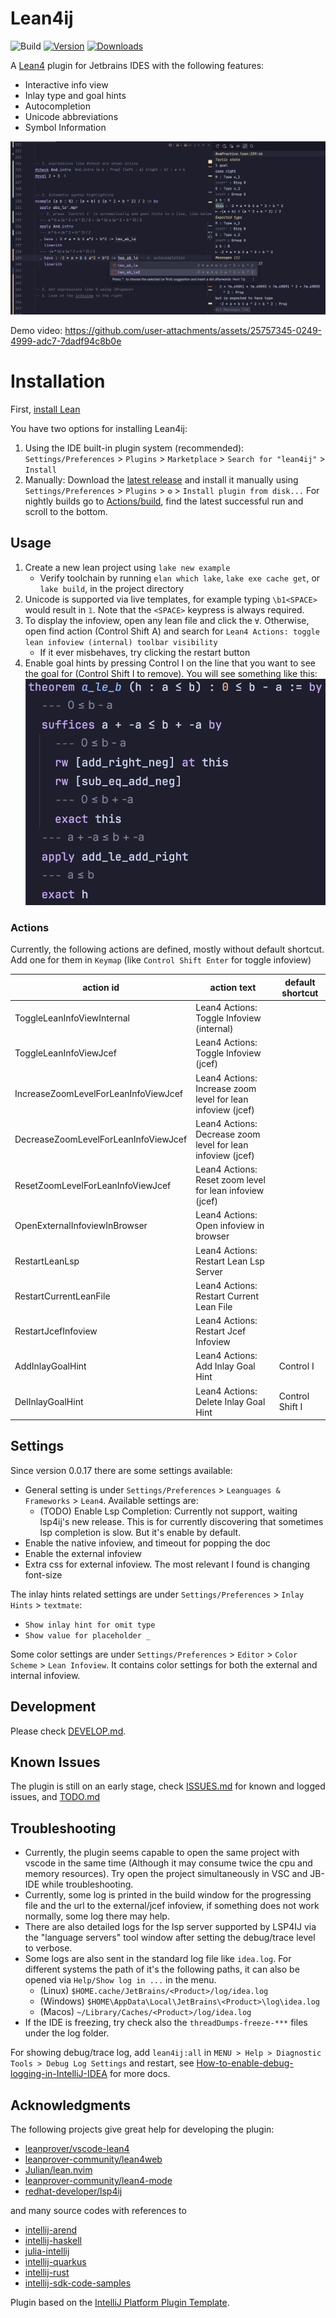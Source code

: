 # Lean4ij

![Build](https://github.com/onriv/lean4ij/workflows/Build/badge.svg)
[![Version](https://img.shields.io/jetbrains/plugin/v/25104.svg)](https://plugins.jetbrains.com/plugin/25104)
[![Downloads](https://img.shields.io/jetbrains/plugin/d/25104.svg)](https://plugins.jetbrains.com/plugin/25104)

<!-- Plugin description -->
A [Lean4](https://lean-lang.org/) plugin for Jetbrains IDES with the following features:
- Interactive info view
- Inlay type and goal hints
- Autocompletion
- Unicode abbreviations
- Symbol Information

![Demo image](.github/media/example.png)

Demo video:
https://github.com/user-attachments/assets/25757345-0249-4999-adc7-7dadf94c8b0e

# Installation

First, [install Lean]( https://lean-lang.org/lean4/doc/setup.html)

You have two options for installing Lean4ij:
1. Using the IDE built-in plugin system (recommended): `Settings/Preferences` > `Plugins` > `Marketplace` > `Search for "lean4ij"` >
  `Install`
2. Manually: Download the [latest release](https://github.com/onriv/lean4ij/releases/latest) and install it manually
  using
  `Settings/Preferences` > `Plugins` > `⚙️` > `Install plugin from disk...` For nightly builds go
  to [Actions/build](https://github.com/onriv/lean4ij/actions/workflows/build.yml), find the latest successful run and
  scroll to the bottom.

## Usage

1. Create a new lean project using `lake new example`
   - Verify toolchain by running `elan which lake`, `lake exe cache get`, or `lake build`,  in the project directory
2. Unicode is supported via live templates, for example typing `\b1<SPACE>` would result in `𝟙`. Note that the `<SPACE>` keypress is always required.
3. To display the infoview, open any lean file and click the `∀`. Otherwise, open find action (Control Shift A) and search for `Lean4 Actions: toggle lean infoview (internal) toolbar visibility`
   - If it ever misbehaves, try clicking the restart button
4. Enable goal hints by pressing Control I on the line that you want to see the goal for (Control Shift I to remove). You will see something like this:
    ![Inlay Hint](.github/media/inlay_hint.png)

### Actions

Currently, the following actions are defined, mostly without default shortcut. Add one for them in `Keymap` (like
`Control Shift Enter` for toggle infoview)

| action id                            | action text                                                 | default shortcut |
|--------------------------------------|-------------------------------------------------------------|------------------|
| ToggleLeanInfoViewInternal           | Lean4 Actions: Toggle Infoview (internal)                   |                  |  
| ToggleLeanInfoViewJcef               | Lean4 Actions: Toggle Infoview (jcef)                       |                  |  
| IncreaseZoomLevelForLeanInfoViewJcef | Lean4 Actions: Increase zoom level for lean infoview (jcef) |                  |  
| DecreaseZoomLevelForLeanInfoViewJcef | Lean4 Actions: Decrease zoom level for lean infoview (jcef) |                  |  
| ResetZoomLevelForLeanInfoViewJcef    | Lean4 Actions: Reset zoom level for lean infoview (jcef)    |                  |  
| OpenExternalInfoviewInBrowser        | Lean4 Actions: Open infoview in browser                     |                  |  
| RestartLeanLsp                       | Lean4 Actions: Restart Lean Lsp Server                      |                  |  
| RestartCurrentLeanFile               | Lean4 Actions: Restart Current Lean File                    |                  |  
| RestartJcefInfoview                  | Lean4 Actions: Restart Jcef Infoview                        |                  |  
| AddInlayGoalHint                     | Lean4 Actions: Add Inlay Goal Hint                          | Control I        |  
| DelInlayGoalHint                     | Lean4 Actions: Delete Inlay Goal Hint                       | Control Shift I  |  

## Settings

Since version 0.0.17 there are some settings available:

- General setting is under `Settings/Preferences` > `Leanguages & Frameworks` > `Lean4`. Available settings are:
    - (TODO) Enable Lsp Completion: Currently not support, waiting lsp4ij's new release. This is for currently
      discovering that sometimes lsp completion is slow. But it's enable by default.
- Enable the native infoview, and timeout for popping the doc
- Enable the external infoview
- Extra css for external infoview. The most relevant I found is changing font-size

The inlay hints related settings are under `Settings/Preferences` > `Inlay Hints` > `textmate`:

- `Show inlay hint for omit type`
- `Show value for placeholder _`

Some color settings are under `Settings/Preferences` > `Editor` > `Color Scheme` >  `Lean Infoview`. It contains color
settings for both the external and internal infoview.

<!-- Plugin description end -->

## Development

Please check [DEVELOP.md](./DEVELOP.md).

## Known Issues

The plugin is still on an early stage, check [ISSUES.md](./ISSUES.md) for known and logged issues,
and [TODO.md](./TODO.md)

## Troubleshooting

- Currently, the plugin seems capable to open the same project with vscode in the same time (Although it may consume
  twice the cpu and memory resources). Try open the project simultaneously in VSC and JB-IDE while troubleshooting.
- Currently, some log is printed in the build window for the progressing file and the url to the external/jcef infoview,
  if something does not work normally, some log there may help.
- There are also detailed logs for the lsp server supported by LSP4IJ via the "language servers" tool window after
  setting the debug/trace level to verbose.
- Some logs are also sent in the standard log file like `idea.log`. For different systems the path of it's the following
  paths, it can also be opened via `Help/Show log in ...` in the menu.
    - (Linux) `$HOME.cache/JetBrains/<Product>/log/idea.log`
    - (Windows) `$HOME\AppData\Local\JetBrains\<Product>\log\idea.log`
    - (Macos) `~/Library/Caches/<Product>/log/idea.log`
- If the IDE is freezing, try check also the `threadDumps-freeze-***` files under the log folder.

For showing debug/trace log, add `lean4ij:all` in `MENU > Help > Diagnostic Tools > Debug Log Settings` and restart,
see [How-to-enable-debug-logging-in-IntelliJ-IDEA](https://youtrack.jetbrains.com/articles/SUPPORT-A-43/How-to-enable-debug-logging-in-IntelliJ-IDEA)
for more docs.

## Acknowledgments

The following projects give great help for developing the plugin:

- [leanprover/vscode-lean4](https://github.com/leanprover/vscode-lean4)
- [leanprover-community/lean4web](https://github.com/leanprover-community/lean4web)
- [Julian/lean.nvim](https://github.com/Julian/lean.nvim)
- [leanprover-community/lean4-mode](https://github.com/leanprover-community/lean4-mode)
- [redhat-developer/lsp4ij](https://github.com/redhat-developer/lsp4ij)

and many source codes with references to

- [intellij-arend](https://github.com/JetBrains/intellij-arend)
- [intellij-haskell](https://github.com/rikvdkleij/intellij-haskell.git)
- [julia-intellij](https://github.com/JuliaEditorSupport/julia-intellij)
- [intellij-quarkus](https://github.com/redhat-developer/intellij-quarkus/)
- [intellij-rust](https://github.com/intellij-rust/intellij-rust.git)
- [intellij-sdk-code-samples](https://github.com/JetBrains/intellij-sdk-code-samples)

Plugin based on the [IntelliJ Platform Plugin Template][template].

[template]: https://github.com/JetBrains/intellij-platform-plugin-template

[docs:plugin-description]: https://plugins.jetbrains.com/docs/intellij/plugin-user-experience.html#plugin-description-and-presentation
